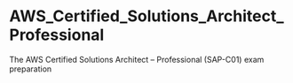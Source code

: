 # AWS_Certified_Solutions_Architect_Professional
The AWS Certified Solutions Architect – Professional (SAP-C01) exam preparation
